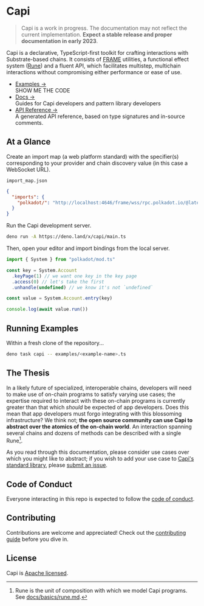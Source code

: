 # Capi

> Capi is a work in progress. The documentation may not reflect the current implementation. **Expect a stable release and proper documentation in early 2023**.

<!-- dinodoc fragment.start docs/_fragments/description -->

Capi is a declarative, TypeScript-first toolkit for crafting interactions with Substrate-based chains. It consists of [FRAME](https://docs.substrate.io/reference/glossary/#frame) utilities, a functional effect system ([Rune](/rune)) and a fluent API, which facilitates multistep, multichain interactions without compromising either performance or ease of use.

<!-- dinodoc fragment.end -->

- [Examples &rarr;](./examples)<br />SHOW ME THE CODE
- [Docs &rarr;](./docs/introduction.md)<br />Guides for Capi developers and pattern library developers
- [API Reference &rarr;](https://deno.land/x/capi/mod.ts)<br />A generated API reference, based on type signatures and in-source comments.

## At a Glance

Create an import map (a web platform standard) with the specifier(s) corresponding to your provider and chain discovery value (in this case a WebSocket URL).

`import_map.json`

```json
{
  "imports": {
    "polkadot/": "http://localhost:4646/frame/wss/rpc.polkadot.io/@latest/"
  }
}
```

Run the Capi development server.

```sh
deno run -A https://deno.land/x/capi/main.ts
```

Then, open your editor and import bindings from the local server.

```ts
import { System } from "polkadot/mod.ts"

const key = System.Account
  .keyPage(1) // we want one key in the key page
  .access(0) // let's take the first
  .unhandle(undefined) // we know it's not `undefined`

const value = System.Account.entry(key)

console.log(await value.run())
```

## Running Examples

Within a fresh clone of the repository...

<!-- TODO: track https://github.com/denoland/dotland/issues/2650#issuecomment-1437015262 -->

```sh
deno task capi -- examples/<example-name>.ts
```

## The Thesis

In a likely future of specialized, interoperable chains, developers will need to make use of on-chain programs to satisfy varying use cases; the expertise required to interact with these on-chain programs is currently greater than that which _should_ be expected of app developers. Does this mean that app developers must forgo integrating with this blossoming infrastructure? We think not; **the open source community can use Capi to abstract over the atomics of the on-chain world**. An interaction spanning several chains and dozens of methods can be described with a single Rune[^1].

As you read through this documentation, please consider use cases over which you might like to abstract; if you wish to add your use case to [Capi's standard library](patterns), please [submit an issue](https://github.com/paritytech/capi/issues/new?title=pattern%20idea:%20).

## Code of Conduct

Everyone interacting in this repo is expected to follow the [code of conduct](CODE_OF_CONDUCT.md).

## Contributing

Contributions are welcome and appreciated! Check out the [contributing guide](CONTRIBUTING.md) before you dive in.

## License

Capi is [Apache licensed](LICENSE).

[^1]: Rune is the unit of composition with which we model Capi programs. See [docs/basics/rune.md](docs/basics/rune.md).
